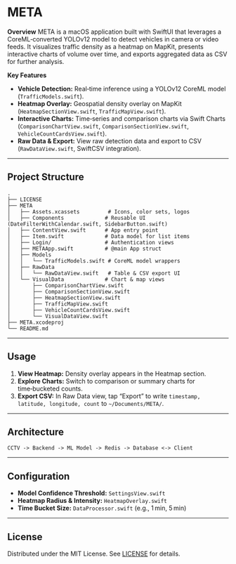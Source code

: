# META

**Overview**
META is a macOS application built with SwiftUI that leverages a CoreML‑converted YOLOv12 model to detect vehicles in camera or video feeds. It visualizes traffic density as a heatmap on MapKit, presents interactive charts of volume over time, and exports aggregated data as CSV for further analysis.

**Key Features**

- **Vehicle Detection:** Real‑time inference using a YOLOv12 CoreML model (`TrafficModels.swift`).
- **Heatmap Overlay:** Geospatial density overlay on MapKit (`HeatmapSectionView.swift`, `TrafficMapView.swift`).
- **Interactive Charts:** Time‑series and comparison charts via Swift Charts (`ComparisonChartView.swift`, `ComparisonSectionView.swift`, `VehicleCountCardsView.swift`).
- **Raw Data & Export:** View raw detection data and export to CSV (`RawDataView.swift`, SwiftCSV integration).

---

## Project Structure

```text
.
├── LICENSE
├── META
│   ├── Assets.xcassets         # Icons, color sets, logos
│   ├── Components             # Reusable UI (DateFilterWithCalendar.swift, SidebarButton.swift)
│   ├── ContentView.swift      # App entry point
│   ├── Item.swift             # Data model for list items
│   ├── Login/                 # Authentication views
│   ├── METAApp.swift          # @main App struct
│   ├── Models
│   │   └── TrafficModels.swift # CoreML model wrappers
│   ├── RawData
│   │   └── RawDataView.swift   # Table & CSV export UI
│   └── VisualData             # Chart & map views
│       ├── ComparisonChartView.swift
│       ├── ComparisonSectionView.swift
│       ├── HeatmapSectionView.swift
│       ├── TrafficMapView.swift
│       ├── VehicleCountCardsView.swift
│       └── VisualDataView.swift
├── META.xcodeproj
└── README.md
```

---

## Usage

1. **View Heatmap:** Density overlay appears in the Heatmap section.
2. **Explore Charts:** Switch to comparison or summary charts for time‑bucketed counts.
3. **Export CSV:** In Raw Data view, tap “Export” to write `timestamp, latitude, longitude, count` to `~/Documents/META/`.

---

## Architecture

```
CCTV -> Backend -> ML Model -> Redis -> Database <-> Client
```

---

## Configuration

- **Model Confidence Threshold:** `SettingsView.swift`
- **Heatmap Radius & Intensity:** `HeatmapOverlay.swift`
- **Time Bucket Size:** `DataProcessor.swift` (e.g., 1 min, 5 min)

---

## License

Distributed under the MIT License. See [LICENSE](./LICENSE) for details.
